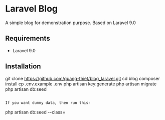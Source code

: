 # Laravel Blog

A simple blog for demonstration purpose. Based on Laravel 9.0

## Requirements

- Laravel 9.0


## Installation

git clone https://github.com/quang-thiet/blog_laravel.git
cd blog
composer install
cp .env.example .env
php artisan key:generate
php artisan migrate
php artisan db:seed
```

If you want dummy data, then run this-

```
php artisan db:seed --class=
```
